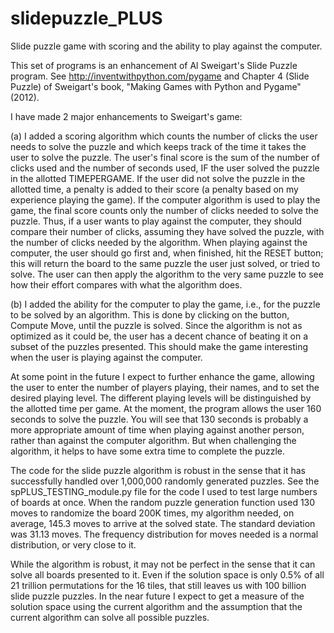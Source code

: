 # slidepuzzle_PLUS
Slide puzzle game with scoring and the ability to play against the computer.

This set of programs is an enhancement of Al Sweigart's Slide Puzzle program.  See http://inventwithpython.com/pygame and Chapter 4 (Slide Puzzle) of Sweigart's book, "Making Games with Python and Pygame" (2012).

I have made 2 major enhancements to Sweigart's game: 

  (a) I added a scoring algorithm which counts the number of clicks the user needs to solve the puzzle and which keeps track of the time it takes the user to solve the puzzle.  The user's final score is the sum of the number of clicks used and the number of seconds used, IF the user solved the puzzle in the allotted TIMEPERGAME.  If the user did not solve the puzzle in the allotted time, a penalty is added to their score (a penalty based on my experience playing the game).  If the computer algorithm is used to play the game, the final score counts only the number of clicks needed to solve the puzzle.  Thus, if a user wants to play against the computer, they should compare their number of clicks, assuming they have solved the puzzle, with the number of clicks needed by the algorithm.  When playing against the computer, the user should go first and, when finished, hit the RESET button; this will return the board to the same puzzle the user just solved, or tried to solve.  The user can then apply the algorithm to the very same puzzle to see how their effort compares with what the algorithm does.
  
  (b) I added the ability for the computer to play the game, i.e., for the puzzle to be solved by an algorithm.  This is done by clicking on the button, Compute Move, until the puzzle is solved.  Since the algorithm is not as optimized as it could be, the user has a decent chance of beating it on a subset of the puzzles presented.  This should make the game interesting when the user is playing against the computer.
  
At some point in the future I expect to further enhance the game, allowing the user to enter the number of players playing, their names, and to set the desired playing level.  The different playing levels will be distinguished by the allotted time per game.  At the moment, the program allows the user 160 seconds to solve the puzzle.  You will see that 130 seconds is probably a more appropriate amount of time when playing against another person, rather than against the computer algorithm.  But when challenging the algorithm, it helps to have some extra time to complete the puzzle. 
  
The code for the slide puzzle algorithm is robust in the sense that it has successfully handled over 1,000,000 randomly generated puzzles.  See the spPLUS_TESTING_module.py file for the code I used to test large numbers of boards at once.  When the random puzzle generation function used 130 moves to randomize the board 200K times, my algorithm needed, on average, 145.3 moves to arrive at the solved state.  The standard deviation was 31.13 moves.  The frequency distribution for moves needed is a normal distribution, or very close to it.
  
While the algorithm is robust, it may not be perfect in the sense that it can solve all boards presented to it.  Even if the solution space is only 0.5% of all 21 trillion permutations for the 16 tiles, that still leaves us with 100 billion slide puzzle puzzles.  In the near future I expect to get a measure of the solution space using the current algorithm and the assumption that the current algorithm can solve all possible puzzles.
